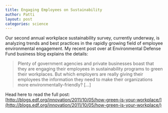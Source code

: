 ```yaml
---
title: Engaging Employees on Sustainability
author: Patti
layout: post
categories: science
---
```


Our second annual workplace sustainability survey, currently underway, is analyzing trends and best practices in the rapidly growing field of employee environmental engagement. My recent post over at Environmental Defense Fund business blog explains the details:

>Plenty of government agencies and private businesses boast that they are engaging their employees in sustainability programs to green their workplaces. But which employers are really giving their employees the information they need to make their organizations more environmentally-friendly? [...]

Head here to read the full post: [http://blogs.edf.org/innovation/2011/10/05/how-green-is-your-workplace/](http://blogs.edf.org/innovation/2011/10/05/how-green-is-your-workplace/)
